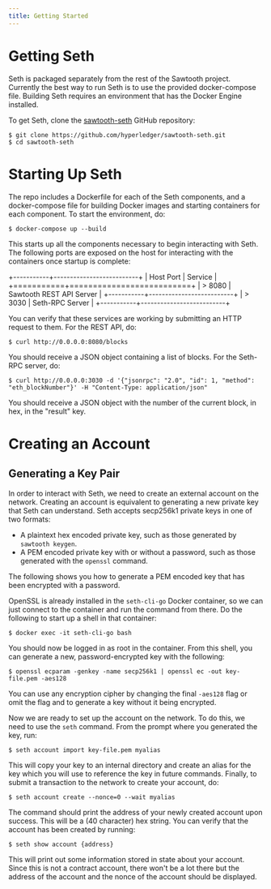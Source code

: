 ```yaml
---
title: Getting Started
---
```


# Getting Seth

<!--
  Copyright 2017 Intel Corporation

  Licensed under the Apache License, Version 2.0 (the "License");
  you may not use this file except in compliance with the License.
  You may obtain a copy of the License at

      http://www.apache.org/licenses/LICENSE-2.0

  Unless required by applicable law or agreed to in writing, software
  distributed under the License is distributed on an "AS IS" BASIS,
  WITHOUT WARRANTIES OR CONDITIONS OF ANY KIND, either express or implied.
  See the License for the specific language governing permissions and
  limitations under the License.
-->

Seth is packaged separately from the rest of the Sawtooth project.
Currently the best way to run Seth is to use the provided docker-compose
file. Building Seth requires an environment that has the Docker Engine
installed.

To get Seth, clone the
[sawtooth-seth](https://github.com/hyperledger/sawtooth-seth) GitHub
repository:

    $ git clone https://github.com/hyperledger/sawtooth-seth.git
    $ cd sawtooth-seth

# Starting Up Seth

The repo includes a Dockerfile for each of the Seth components, and a
docker-compose file for building Docker images and starting containers
for each component. To start the environment, do:

    $ docker-compose up --build

This starts up all the components necessary to begin interacting with
Seth. The following ports are exposed on the host for interacting with
the containers once startup is complete:

+-----------+--------------------------+
| Host Port | Service                  |
+===========+==========================+
| > 8080    | Sawtooth REST API Server |
+-----------+--------------------------+
| > 3030    | Seth-RPC Server          |
+-----------+--------------------------+

You can verify that these services are working by submitting an HTTP
request to them. For the REST API, do:

    $ curl http://0.0.0.0:8080/blocks

You should receive a JSON object containing a list of blocks. For the
Seth-RPC server, do:

    $ curl http://0.0.0.0:3030 -d '{"jsonrpc": "2.0", "id": 1, "method": "eth_blockNumber"}' -H "Content-Type: application/json"

You should receive a JSON object with the number of the current block,
in hex, in the \"result\" key.

# Creating an Account

## Generating a Key Pair

In order to interact with Seth, we need to create an external account on
the network. Creating an account is equivalent to generating a new
private key that Seth can understand. Seth accepts secp256k1 private
keys in one of two formats:

-   A plaintext hex encoded private key, such as those generated by
    `sawtooth keygen`.
-   A PEM encoded private key with or without a password, such as those
    generated with the `openssl` command.

The following shows you how to generate a PEM encoded key that has been
encrypted with a password.

OpenSSL is already installed in the `seth-cli-go` Docker container, so
we can just connect to the container and run the command from there. Do
the following to start up a shell in that container:

    $ docker exec -it seth-cli-go bash

You should now be logged in as root in the container. From this shell,
you can generate a new, password-encrypted key with the following:

    $ openssl ecparam -genkey -name secp256k1 | openssl ec -out key-file.pem -aes128

You can use any encryption cipher by changing the final `-aes128` flag
or omit the flag and to generate a key without it being encrypted.

Now we are ready to set up the account on the network. To do this, we
need to use the `seth` command. From the prompt where you generated the
key, run:

    $ seth account import key-file.pem myalias

This will copy your key to an internal directory and create an alias for
the key which you will use to reference the key in future commands.
Finally, to submit a transaction to the network to create your account,
do:

    $ seth account create --nonce=0 --wait myalias

The command should print the address of your newly created account upon
success. This will be a (40 character) hex string. You can verify that
the account has been created by running:

    $ seth show account {address}

This will print out some information stored in state about your account.
Since this is not a contract account, there won\'t be a lot there but
the address of the account and the nonce of the account should be
displayed.
